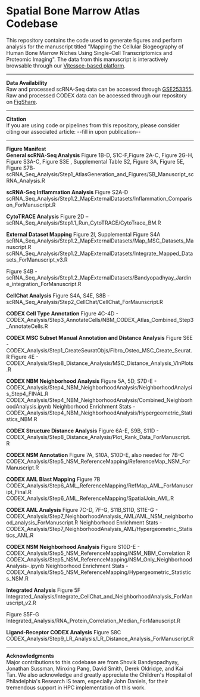 # Spatial Bone Marrow Atlas Codebase
This repository contains the code used to generate figures and perform analysis for the manuscript titled "Mapping the Cellular Biogeography of Human Bone Marrow Niches Using Single-Cell Transcriptomics and Proteomic Imaging". The data from this manuscript is interactively browsable through our [Vitessce-based platform](https://cscb.research.chop.edu/index.php/bm-data).
_______________________________________
**Data Availability** <br />
Raw and processed scRNA-Seq data can be accessed through [GSE253355](https://www.ncbi.nlm.nih.gov/geo/query/acc.cgi?acc=GSE253355). 
Raw and processed CODEX data can be accessed through our repository on [FigShare](https://doi.org/10.25452/figshare.plus.c.7174914). 
_______________________________________
**Citation** <br />
If you are using code or pipelines from this repository, please consider citing our associated article: 
--fill in upon publication--
____________________________________
**Figure Manifest** <br />
**General scRNA-Seq Analysis**
Figure 1B-D, S1C-F,Figure 2A-C, Figure 2G-H, Figure S3A-C, Figure S3E , Supplemental Table S2, Figure 3A, Figure 5E, Figure S7B- scRNA_Seq_Analysis/Step1_AtlasGeneration_and_Figures/SB_Manuscript_scRNA_Analysis.R

**scRNA-Seq Inflammation Analysis**
Figure S2A-D
scRNA_Seq_Analysis/Step1.2_MapExternalDatasets/Inflammation_Comparison_ForManuscript.R

**CytoTRACE Analysis**
Figure 2D – 
scRNA_Seq_Analysis/Step1.1_Run_CytoTRACE/CytoTrace_BM.R

**External Dataset Mapping**
Figure 2I, Supplemental Figure S4A scRNA_Seq_Analysis/Step1.2_MapExternalDatasets/Map_MSC_Datasets_Manuscript.R
scRNA_Seq_Analysis/Step1.2_MapExternalDatasets/Integrate_Mapped_Datasets_ForManuscript_v3.R

Figure S4B - 
scRNA_Seq_Analysis/Step1.2_MapExternalDatasets/Bandyopadhyay_Jardine_integration_ForManuscript.R

**CellChat Analysis**
Figure S4A, S4E, S8B - scRNA_Seq_Analysis/Step2_CellChat/CellChat_ForMaunscript.R

**CODEX Cell Type Annotation**
Figure 4C-4D - CODEX_Analysis/Step3_AnnotateCells/NBM_CODEX_Atlas_Combined_Step3_AnnotateCells.R

**CODEX MSC Subset Manual Annotation and Distance Analysis**
Figure S6E - CODEX_Analysis/Step1_CreateSeuratObjs/Fibro_Osteo_MSC_Create_Seurat.R
Figure 4E - CODEX_Analysis/Step8_Distance_Analysis/MSC_Distance_Analysis_VlnPlots.R

**CODEX NBM Neighborhood Analysis**
Figure 5A, 5D, S7D-E - CODEX_Analysis/Step4_NBM_NeighborhoodAnalysis/NeighborhoodAnalysis_Step4_FINAL.R
CODEX_Analysis/Step4_NBM_NeighborhoodAnalysis/Combined_NeighborhoodAnalysis.ipynb
Neighborhood Enrichment Stats - CODEX_Analysis/Step4_NBM_NeighborhoodAnalysis/Hypergeometric_Statistics_NBM.R

**CODEX Structure Distance Analysis**
Figure 6A-E, S9B, S11D - CODEX_Analysis/Step8_Distance_Analysis/Plot_Rank_Data_ForManuscript.R

**CODEX NSM Annotation**
Figure 7A, S10A, S10D-E, also needed for 7B-C
CODEX_Analysis/Step5_NSM_ReferenceMapping/ReferenceMap_NSM_ForManuscript.R

**CODEX AML Blast Mapping**
Figure 7B
CODEX_Analysis/Step6_AML_ReferenceMapping/RefMap_AML_ForManuscript_Final.R
CODEX_Analysis/Step6_AML_ReferenceMapping/SpatialJoin_AML.R

**CODEX AML Analysis**
Figure 7C-D, 7F-G, S11B,S11D, S11E-G - CODEX_Analysis/Step7_NeighborhoodAnalysis_AML/AML_NSM_neighborhood_analysis_ForManuscript.R
Neighborhood Enrichment Stats - CODEX_Analysis/Step7_NeighborhoodAnalysis_AML/Hypergeometric_Statistics_AML.R

**CODEX NSM Neighborhood Analysis**
Figure S10D-E - CODEX_Analysis/Step5_NSM_ReferenceMapping/NSM_NBM_Correlation.R
CODEX_Analysis/Step5_NSM_ReferenceMapping/NSM_Only_NeighborhoodAnalysis-.ipynb
Neighborhood Enrichment Stats - CODEX_Analysis/Step5_NSM_ReferenceMapping/Hypergeometric_Statistics_NSM.R

**Integrated Analysis**
Figure 5F
Integrated_Analysis/Integrate_CellChat_and_NeighborhoodAnalysis_ForManuscript_v2.R

Figure S5F-G
Integrated_Analysis/RNA_Protein_Correlation_Median_ForManuscript.R

**Ligand-Receptor CODEX Analysis**
Figure S8C
CODEX_Analysis/Step9_LR_Analysis/LR_Distance_Analysis_ForManuscript.R
________________________________
**Acknowledgments** <br />
Major contributions to this codebase are from Shovik Bandyopadhyay, Jonathan Sussman, Minxing Pang, David Smith, Derek Oldridge, and Kai Tan. We also acknowledge and greatly appreciate the Children's Hospital of Philadelphia's Research IS team, especially John Daniels, for their tremendous support in HPC implementation of this work. 

